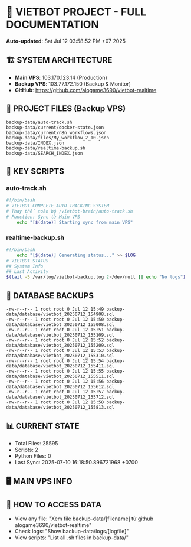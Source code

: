 # 🤖 VIETBOT PROJECT - FULL DOCUMENTATION
**Auto-updated**: Sat Jul 12 03:58:52 PM +07 2025

## 🏗️ SYSTEM ARCHITECTURE
- **Main VPS**: 103.170.123.14 (Production)
- **Backup VPS**: 103.77.172.150 (Backup & Monitor)
- **GitHub**: https://github.com/alogame3690/vietbot-realtime

## 📁 PROJECT FILES (Backup VPS)
```
backup-data/auto-track.sh
backup-data/current/docker-state.json
backup-data/current/n8n_workflows.json
backup-data/files/My_workflow_2_10.json
backup-data/INDEX.json
backup-data/realtime-backup.sh
backup-data/SEARCH_INDEX.json
```

## 🔧 KEY SCRIPTS
### auto-track.sh
```bash
#!/bin/bash
# VIETBOT COMPLETE AUTO TRACKING SYSTEM
# Thay thế toàn bộ /vietbot-brain/auto-track.sh
# Function: Sync từ Main VPS
    echo "[$(date)] Starting sync from main VPS"
```
### realtime-backup.sh
```bash
#!/bin/bash
    echo "[$(date)] Generating status..." >> $LOG
# VIETBOT STATUS
## System Info
## Last Activity
$(tail -5 /var/log/vietbot-backup.log 2>/dev/null || echo "No logs")
```

## 💾 DATABASE BACKUPS
```
-rw-r--r-- 1 root root 0 Jul 12 15:49 backup-data/database/vietbot_20250712_154908.sql
-rw-r--r-- 1 root root 0 Jul 12 15:50 backup-data/database/vietbot_20250712_155008.sql
-rw-r--r-- 1 root root 0 Jul 12 15:51 backup-data/database/vietbot_20250712_155109.sql
-rw-r--r-- 1 root root 0 Jul 12 15:52 backup-data/database/vietbot_20250712_155209.sql
-rw-r--r-- 1 root root 0 Jul 12 15:53 backup-data/database/vietbot_20250712_155310.sql
-rw-r--r-- 1 root root 0 Jul 12 15:54 backup-data/database/vietbot_20250712_155411.sql
-rw-r--r-- 1 root root 0 Jul 12 15:55 backup-data/database/vietbot_20250712_155511.sql
-rw-r--r-- 1 root root 0 Jul 12 15:56 backup-data/database/vietbot_20250712_155612.sql
-rw-r--r-- 1 root root 0 Jul 12 15:57 backup-data/database/vietbot_20250712_155712.sql
-rw-r--r-- 1 root root 0 Jul 12 15:58 backup-data/database/vietbot_20250712_155813.sql
```

## 📊 CURRENT STATE
- Total Files: 25595
- Scripts: 2
- Python Files: 0
- Last Sync: 2025-07-10 16:18:50.896721968 +0700

## 🖥️ MAIN VPS INFO


## 🚨 HOW TO ACCESS DATA
- View any file: "Xem file backup-data/[filename] từ github alogame3690/vietbot-realtime"
- Check logs: "Show backup-data/logs/[logfile]"
- View scripts: "List all .sh files in backup-data/"

